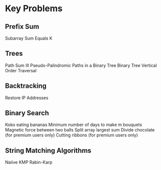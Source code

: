 # Key Problems

## Prefix Sum

Subarray Sum Equals K

## Trees

Path Sum III
Pseudo-Palindromic Paths in a Binary Tree
Binary Tree Vertical Order Traversal

## Backtracking

Restore IP Addresses

## Binary Search

Koko eating bananas
Minimum number of days to make m bouquets
Magnetic force between two balls
Split array largest sum
Divide chocolate (for premium users only)
Cutting ribbons (for premium users only)

## String Matching Algorithms

Naiive
KMP
Rabin-Karp
